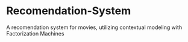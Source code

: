 # Recomendation-System
A recomendation system for movies, utilizing contextual modeling with Factorization Machines
